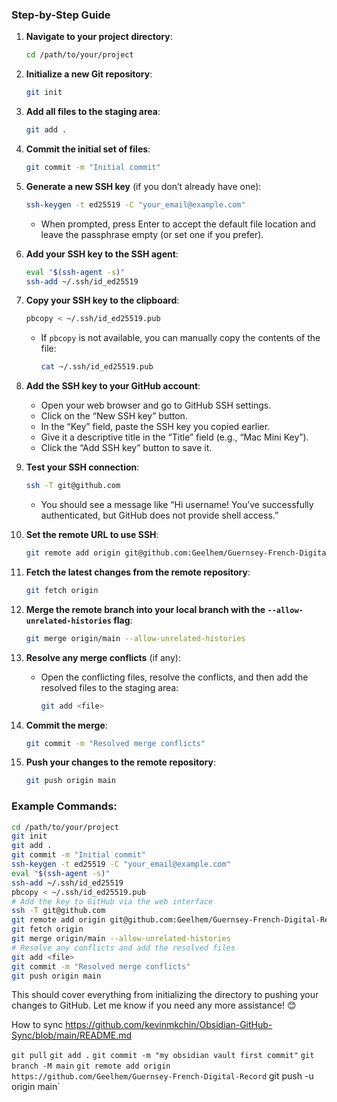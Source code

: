


### Step-by-Step Guide

1. **Navigate to your project directory**:
    
    ```bash
    cd /path/to/your/project
    ```
    
2. **Initialize a new Git repository**:
    
    ```bash
    git init
    ```
    
3. **Add all files to the staging area**:
    
    ```bash
    git add .
    ```
    
4. **Commit the initial set of files**:
    
    ```bash
    git commit -m "Initial commit"
    ```
    
5. **Generate a new SSH key** (if you don’t already have one):
    
    ```bash
    ssh-keygen -t ed25519 -C "your_email@example.com"
    ```
    
    - When prompted, press Enter to accept the default file location and leave the passphrase empty (or set one if you prefer).
6. **Add your SSH key to the SSH agent**:
    
    ```bash
    eval "$(ssh-agent -s)"
    ssh-add ~/.ssh/id_ed25519
    ```
    
7. **Copy your SSH key to the clipboard**:
    
    ```bash
    pbcopy < ~/.ssh/id_ed25519.pub
    ```
    
    - If `pbcopy` is not available, you can manually copy the contents of the file:
        
        ```bash
        cat ~/.ssh/id_ed25519.pub
        ```
        
8. **Add the SSH key to your GitHub account**:
    
    - Open your web browser and go to GitHub SSH settings.
    - Click on the “New SSH key” button.
    - In the “Key” field, paste the SSH key you copied earlier.
    - Give it a descriptive title in the “Title” field (e.g., “Mac Mini Key”).
    - Click the “Add SSH key” button to save it.
9. **Test your SSH connection**:
    
    ```bash
    ssh -T git@github.com
    ```
    
    - You should see a message like “Hi username! You’ve successfully authenticated, but GitHub does not provide shell access.”
10. **Set the remote URL to use SSH**:
    
    ```bash
    git remote add origin git@github.com:Geelhem/Guernsey-French-Digital-Record.git
    ```
    
11. **Fetch the latest changes from the remote repository**:
    
    ```bash
    git fetch origin
    ```
    
12. **Merge the remote branch into your local branch with the `--allow-unrelated-histories` flag**:
    
    ```bash
    git merge origin/main --allow-unrelated-histories
    ```
    
13. **Resolve any merge conflicts** (if any):
    
    - Open the conflicting files, resolve the conflicts, and then add the resolved files to the staging area:
        
        ```bash
        git add <file>
        ```
        
14. **Commit the merge**:
    
    ```bash
    git commit -m "Resolved merge conflicts"
    ```
    
15. **Push your changes to the remote repository**:
    
    ```bash
    git push origin main
    ```
    

### Example Commands:

```bash
cd /path/to/your/project
git init
git add .
git commit -m "Initial commit"
ssh-keygen -t ed25519 -C "your_email@example.com"
eval "$(ssh-agent -s)"
ssh-add ~/.ssh/id_ed25519
pbcopy < ~/.ssh/id_ed25519.pub
# Add the key to GitHub via the web interface
ssh -T git@github.com
git remote add origin git@github.com:Geelhem/Guernsey-French-Digital-Record.git
git fetch origin
git merge origin/main --allow-unrelated-histories
# Resolve any conflicts and add the resolved files
git add <file>
git commit -m "Resolved merge conflicts"
git push origin main
```

This should cover everything from initializing the directory to pushing your changes to GitHub. Let me know if you need any more assistance! 😊


How to sync
https://github.com/kevinmkchin/Obsidian-GitHub-Sync/blob/main/README.md 

`git pull`
`git add .`
`git commit -m "my obsidian vault first commit"`
`git branch -M main`
`git remote add origin https://github.com/Geelhem/Guernsey-French-Digital-Record`
git push -u origin main`